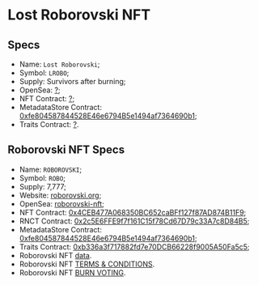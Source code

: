 # Lost Roborovski NFT

## Specs
  - Name: `Lost Roborovski`;
  - Symbol: `LROBO`;
  - Supply: Survivors after burning;
  - OpenSea: [?](https://opensea.io/collection/?);
  - NFT Contract: [?](https://etherscan.io/token/?);
  - MetadataStore Contract: [0xfe804587844528E46e6794B5e1494af7364690b1](https://etherscan.io/address/0xfe804587844528e46e6794b5e1494af7364690b1);
  - Traits Contract: [?](https://etherscan.io/address/?).

## Roborovski NFT Specs
  - Name: `ROBOROVSKI`;
  - Symbol: `ROBO`;
  - Supply: 7,777;
  - Website: [roborovski.org](https://roborovski.org/);
  - OpenSea: [roborovski-nft](https://opensea.io/collection/roborovski-nft);
  - NFT Contract: [0x4CEB477A068350BC652caBFf127f87AD874B11F9](https://etherscan.io/token/0x4ceb477a068350bc652cabff127f87ad874b11f9);
  - RNCT Contract: [0x2c5E6FFE9f7f161C15f78Cd67D79c33A7c8D84B5](https://etherscan.io/token/0x2c5e6ffe9f7f161c15f78cd67d79c33a7c8d84b5);
  - MetadataStore Contract: [0xfe804587844528E46e6794B5e1494af7364690b1](https://etherscan.io/address/0xfe804587844528e46e6794b5e1494af7364690b1);
  - Traits Contract: [0xb336a3f717882fd7e70DCB66228f9005A50Fa5c5](https://etherscan.io/address/0xb336a3f717882fd7e70dcb66228f9005a50fa5c5);
  - Roborovski NFT [data](./roborovski/data.json).
  - Roborovski NFT [TERMS & CONDITIONS](./roborovski/README.md).
  - Roborovski NFT [BURN VOTING](./roborovski/BURN_VOTING.md).
